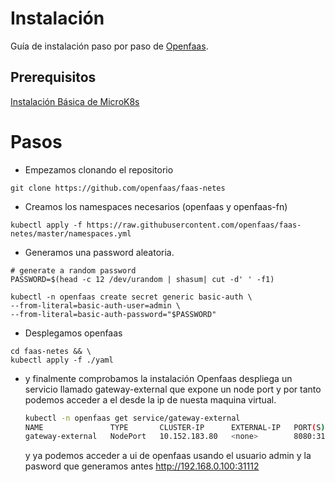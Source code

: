 # Instalación


Guía de instalación paso por paso de [Openfaas](https://www.openfaas.com/).

## Prerequisitos

[Instalación Básica de MicroK8s](../../Microk8s.md)


# Pasos
- Empezamos clonando el repositorio

```shell
git clone https://github.com/openfaas/faas-netes
```

- Creamos los namespaces necesarios (openfaas y openfaas-fn)

```shell
kubectl apply -f https://raw.githubusercontent.com/openfaas/faas-netes/master/namespaces.yml
```

- Generamos una password aleatoria.

```shell
# generate a random password
PASSWORD=$(head -c 12 /dev/urandom | shasum| cut -d' ' -f1)

kubectl -n openfaas create secret generic basic-auth \
--from-literal=basic-auth-user=admin \
--from-literal=basic-auth-password="$PASSWORD"
```

- Desplegamos openfaas

```shell
cd faas-netes && \
kubectl apply -f ./yaml
```

- y finalmente comprobamos la instalación 
    Openfaas despliega un servicio llamado gateway-external que expone un node port y por tanto podemos acceder a el desde la ip de nuesta maquina virtual.
    ```bash
    kubectl -n openfaas get service/gateway-external
    NAME               TYPE       CLUSTER-IP      EXTERNAL-IP   PORT(S)          AGE
    gateway-external   NodePort   10.152.183.80   <none>        8080:31112/TCP   83d
    ```
    y ya podemos acceder a ui de openfaas usando el usuario admin y la pasword que generamos antes
    <http://192.168.0.100:31112>